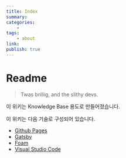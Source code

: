 ```yaml
---
title: Index
summary: 
categories:
    - 
tags:
    - about
link: 
publish: true
---
```


# Readme

> Twas brillig, and the slithy devs.

이 위키는 Knowledge Base 용도로 만들어졌습니다.

이 위키는 다음 기술로 구성되어 있습니다.

- [Github Pages](https://pages.github.com/)
- [Gatsby](https://www.gatsbyjs.com/)
- [Foam](https://foambubble.github.io/foam/)
- [Visual Studio Code](https://code.visualstudio.com/)
